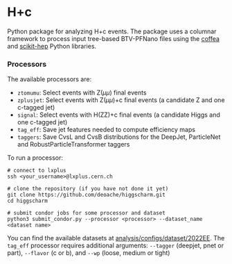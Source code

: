 # H+c

Python package for analyzing H+c events. The package uses a columnar framework to process input tree-based BTV-PFNano files using the [coffea](https://coffeateam.github.io/coffea/) and [scikit-hep](https://scikit-hep.org) Python libraries.


### Processors

The available processors are:
* `ztomumu`: Select events with Z($\mu \mu$) final events
* `zplusjet`: Select events with Z($\mu \mu$)+c final events (a candidate Z and one c-tagged jet)
* `signal`: Select events with H(ZZ)+c final events (a candidate Higgs and one c-tagged jet)
* `tag_eff`: Save jet features needed to compute efficiency maps
* `taggers`: Save CvsL and CvsB distributions for the DeepJet, ParticleNet and RobustParticleTransformer taggers

To run a processor:
```
# connect to lxplus 
ssh <your_username>@lxplus.cern.ch

# clone the repository (if you have not done it yet)
git clone https://github.com/deoache/higgscharm.git
cd higgscharm

# submit condor jobs for some processor and dataset
python3 submit_condor.py --processor <processor> --dataset_name <dataset name>
```    
You can find the available datasets at [analysis/configs/dataset/2022EE](https://github.com/deoache/higgscharm/tree/main/analysis/configs/dataset/2022EE). The `tag_eff` processor requires additional arguments: `--tagger` (deepjet, pnet or part), `--flavor` (c or b), and `--wp` (loose, medium or tight)